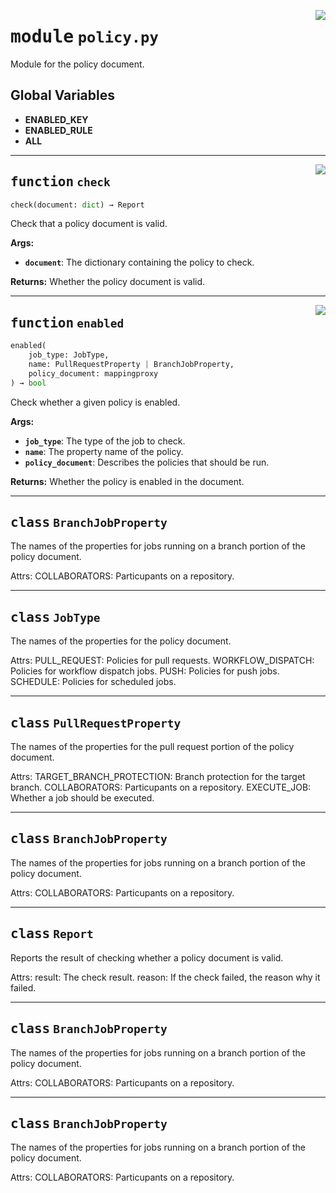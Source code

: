 <!-- markdownlint-disable -->

<a href="../repo_policy_compliance/policy.py#L0"><img align="right" style="float:right;" src="https://img.shields.io/badge/-source-cccccc?style=flat-square"></a>

# <kbd>module</kbd> `policy.py`
Module for the policy document. 

**Global Variables**
---------------
- **ENABLED_KEY**
- **ENABLED_RULE**
- **ALL**

---

<a href="../repo_policy_compliance/policy.py#L85"><img align="right" style="float:right;" src="https://img.shields.io/badge/-source-cccccc?style=flat-square"></a>

## <kbd>function</kbd> `check`

```python
check(document: dict) → Report
```

Check that a policy document is valid. 



**Args:**
 
 - <b>`document`</b>:  The dictionary containing the policy to check. 



**Returns:**
 Whether the policy document is valid. 


---

<a href="../repo_policy_compliance/policy.py#L105"><img align="right" style="float:right;" src="https://img.shields.io/badge/-source-cccccc?style=flat-square"></a>

## <kbd>function</kbd> `enabled`

```python
enabled(
    job_type: JobType,
    name: PullRequestProperty | BranchJobProperty,
    policy_document: mappingproxy
) → bool
```

Check whether a given policy is enabled. 



**Args:**
 
 - <b>`job_type`</b>:  The type of the job to check. 
 - <b>`name`</b>:  The property name of the policy. 
 - <b>`policy_document`</b>:  Describes the policies that should be run. 



**Returns:**
 Whether the policy is enabled in the document. 


---

## <kbd>class</kbd> `BranchJobProperty`
The names of the properties for jobs running on a branch portion of the policy document. 

Attrs:  COLLABORATORS: Particupants on a repository. 





---

## <kbd>class</kbd> `JobType`
The names of the properties for the policy document. 

Attrs:  PULL_REQUEST: Policies for pull requests.  WORKFLOW_DISPATCH: Policies for workflow dispatch jobs.  PUSH: Policies for push jobs.  SCHEDULE: Policies for scheduled jobs. 





---

## <kbd>class</kbd> `PullRequestProperty`
The names of the properties for the pull request portion of the policy document. 

Attrs:  TARGET_BRANCH_PROTECTION: Branch protection for the target branch.  COLLABORATORS: Particupants on a repository.  EXECUTE_JOB: Whether a job should be executed. 





---

## <kbd>class</kbd> `BranchJobProperty`
The names of the properties for jobs running on a branch portion of the policy document. 

Attrs:  COLLABORATORS: Particupants on a repository. 





---

## <kbd>class</kbd> `Report`
Reports the result of checking whether a policy document is valid. 

Attrs:  result: The check result.  reason: If the check failed, the reason why it failed. 





---

## <kbd>class</kbd> `BranchJobProperty`
The names of the properties for jobs running on a branch portion of the policy document. 

Attrs:  COLLABORATORS: Particupants on a repository. 





---

## <kbd>class</kbd> `BranchJobProperty`
The names of the properties for jobs running on a branch portion of the policy document. 

Attrs:  COLLABORATORS: Particupants on a repository. 





